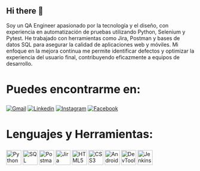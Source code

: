 ## Hi there 👋

Soy un QA Engineer apasionado por la tecnología y el diseño, con experiencia en automatización de pruebas utilizando Python, Selenium y Pytest. He trabajado con herramientas como Jira, Postman y bases de datos SQL para asegurar la calidad de aplicaciones web y móviles. Mi enfoque en la mejora continua me permite identificar defectos y optimizar la experiencia del usuario final, contribuyendo eficazmente a equipos de desarrollo.

<h2 style="font-size:30px;">Puedes encontrarme en:</h2>

[![Gmail](https://img.shields.io/badge/Gmail-D14836?style=for-the-badge&logo=gmail&logoColor=white)](mailto:alejandroreyes.dig@gmail.com)
[![Linkedin](https://img.shields.io/badge/LinkedIn-0077B5?style=for-the-badge&logo=linkedin&logoColor=white)](https://www.linkedin.com/in/alejandro-reyes-software-qa-engineer/)
[![Instagram](https://img.shields.io/badge/Instagram-E4405F?style=for-the-badge&logo=instagram&logoColor=white)](www.instagram.com)
[![Facebook](https://img.shields.io/badge/Facebook-1877F2?style=for-the-badge&logo=facebook&logoColor=white)]([www.instagram.com](https://www.facebook.com/alejandrrooo/))

<h2 style="font-size:30px;">Lenguajes y Herramientas:</h2>

<img src="https://cdn.jsdelivr.net/gh/devicons/devicon/icons/python/python-original.svg" alt="Python logo" width="40" height="40"/>
<img src="https://cdn.jsdelivr.net/gh/devicons/devicon/icons/postgresql/postgresql-original.svg" alt="SQL logo" width="40" height="40"/>
<img src="https://cdn.jsdelivr.net/gh/devicons/devicon/icons/postman/postman-original.svg" alt="Postman logo" width="40" height="40"/>
<img src="https://cdn.jsdelivr.net/gh/devicons/devicon/icons/jira/jira-original.svg" alt="Jira logo" width="40" height="40"/>
<img src="https://cdn.jsdelivr.net/gh/devicons/devicon/icons/html5/html5-original.svg" alt="HTML5 logo" width="40" height="40"/>
<img src="https://cdn.jsdelivr.net/gh/devicons/devicon/icons/css3/css3-original.svg" alt="CSS3 logo" width="40" height="40"/>
<img src="https://cdn.jsdelivr.net/gh/devicons/devicon/icons/android/android-original.svg" alt="Android Studio logo" width="40" height="40"/>
<img src="https://cdn.jsdelivr.net/gh/devicons/devicon/icons/chrome/chrome-original.svg" alt="DevTools logo" width="40" height="40"/>
<img src="https://cdn.jsdelivr.net/gh/devicons/devicon/icons/jenkins/jenkins-original.svg" alt="Jenkins logo" width="40" height="40"/>










<!--
**Alejandrrooo/Alejandrrooo** is a ✨ _special_ ✨ repository because its `README.md` (this file) appears on your GitHub profile.


Here are some ideas to get you started:

- 🔭 I’m currently working on ...
- 🌱 I’m currently learning ...
- 👯 I’m looking to collaborate on ...
- 🤔 I’m looking for help with ...
- 💬 Ask me about ...
- 📫 How to reach me: ...
- 😄 Pronouns: ...
- ⚡ Fun fact: ...
-->
